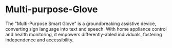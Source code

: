 # Multi-purpose-Glove
 The "Multi-Purpose Smart Glove" is a groundbreaking assistive device, converting sign language into text and speech. With home appliance control and health monitoring, it empowers differently-abled individuals, fostering independence and accessibility.
